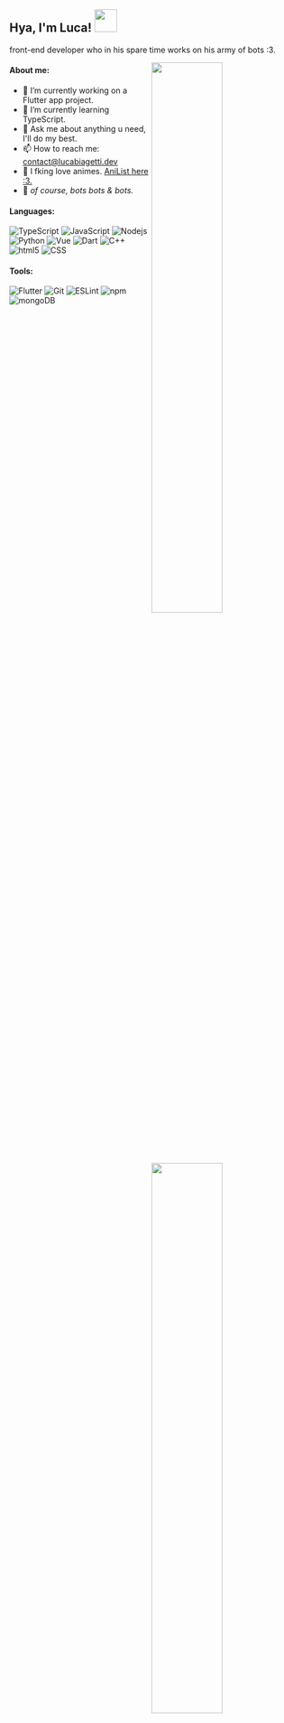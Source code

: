 <h2> Hya, I'm Luca! <img src="https://media.tenor.com/images/1963c1bf2abc4950a12284148a81eb61/tenor.gif" height="40px"></h2>

front-end developer who in his spare time works on his army of bots :3.

<img align="right" width="50%" src="https://github-readme-stats.vercel.app/api?username=isladot&count_private=true&include_all_commits=true&show_icons=true&theme=material-palenight">
<img align="right" width="50%" src="https://media.giphy.com/media/iBJEtG6LWk9gxrmhgQ/giphy.gif">
<img align="right" width="50%" src="https://github-readme-stats.vercel.app/api/top-langs/?username=isladot&layout=compact&theme=material-palenight&hide=css,html&text_color=ffffff">

<h4> About me: </h4>

- 🔭 I’m currently working on a Flutter app project.  
- 🌱 I’m currently learning TypeScript.  
- 💬 Ask me about anything u need, I'll do my best. 
- 📫 How to reach me: contact@lucabiagetti.dev
- 🌸 I fking love animes. [AniList here :3.](https://anilist.co/user/isladot/)
- 👾 *of course, bots bots & bots.*

<h4> Languages: </h4>

<img alt="TypeScript" src="https://img.shields.io/badge/-TypeScript-007acc?style=flat-square&logo=typescript&logoColor=white" /> <img alt="JavaScript" src="https://img.shields.io/badge/-Javascript-edb200?style=flat-square&logo=javascript&logoColor=white" /> <img alt="Nodejs" src="https://img.shields.io/badge/-Nodejs-43853d?style=flat-square&logo=Node.js&logoColor=white" /> <img alt="Python" src="https://img.shields.io/badge/-Python-0003a1?style=flat-square&logo=python&logoColor=white" /> <img alt="Vue" src="https://img.shields.io/badge/-Vue-384960?style=flat-square&logo=vue.js&logoColor=white" /> <img alt="Dart" src="https://img.shields.io/badge/-Dart-17212f?style=flat-square&logo=dart&logoColor=white" /> <img alt="C++" src="https://img.shields.io/badge/-C++-31429b?style=flat-square&logo=c%2B%2B&logoColor=white" /> <img alt="html5" src="https://img.shields.io/badge/-HTML5-E34F26?style=flat-square&logo=html5&logoColor=white" /> <img alt="CSS" src="https://img.shields.io/badge/-CSS-264de4?style=flat-square&logo=css3&logoColor=white" />

<h4> Tools: </h4>

<img alt="Flutter" src="https://img.shields.io/badge/-Flutter-47c5fb?style=flat-square&logo=flutter&logoColor=white" /> <img alt="Git" src="https://img.shields.io/badge/-Git-f05033?style=flat-square&logo=git&logoColor=white" /> <img alt="ESLint" src="https://img.shields.io/badge/-ESLint-4B32C3?style=flat-square&logo=eslint&logoColor=white" /> <img alt="npm" src="https://img.shields.io/badge/-NPM-CB3837?style=flat-square&logo=npm&logoColor=white" /> <img alt="mongoDB" src="https://img.shields.io/badge/-mongoDB-4fb23f?style=flat-square&logo=mongodb&logoColor=white" />
